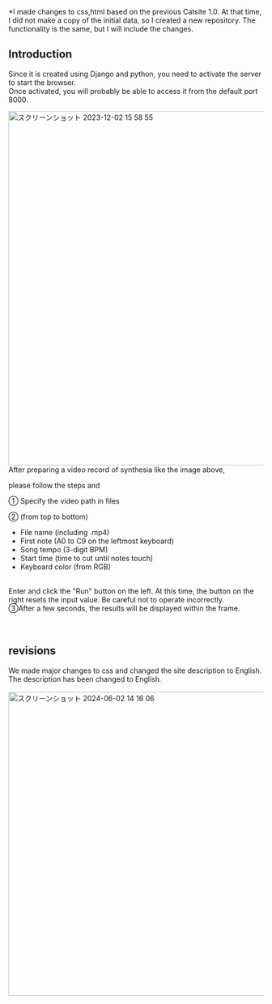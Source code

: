 *I made changes to css,html based on the previous Catsite 1.0.
At that time, I did not make a copy of the initial data, so I created a new repository.
The functionality is the same, but I will include the changes.


## **Introduction**

Since it is created using Django and python, you need to activate the server to start the browser.<br>
Once activated, you will probably be able to access it from the default port 8000.<br>

<img width="700" alt="スクリーンショット 2023-12-02 15 58 55" src="https://github.com/Ken1414/Catsite1.0/assets/116622288/738c73d1-6916-49f6-ab38-f0b5bda93f2b">
<br>
After preparing a video record of synthesia like the image above,<br>

please follow the steps and

① Specify the video path in files<br>

② (from top to bottom)<br>
 * File name (including .mp4)<br>
 * First note (A0 to C9 on the leftmost keyboard)<br>
 * Song tempo (3-digit BPM)<br>
 * Start time (time to cut until notes touch)<br>
 * Keyboard color (from RGB)<br>
 <br>
 Enter and click the "Run" button on the left.
 At this time, the button on the right resets the input value. Be careful not to operate incorrectly.
<br>
③After a few seconds, the results will be displayed within the frame.<br>
<br>
<br>

## **revisions**
We made major changes to css and changed the site description to English.
<br>
The description has been changed to English.
<br>
<br>
<img width="600" alt="スクリーンショット 2024-06-02 14 16 06" src="https://github.com/Ken1414/Catsite1.1/assets/116622288/2aa65cc5-8b4e-4973-9015-1f94664aefaf">
